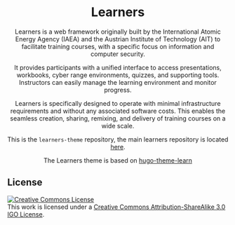 <div align="center" markdown=1>

# Learners

Learners is a web framework originally built by the International Atomic Energy Agency (IAEA) and the Austrian Institute of Technology (AIT) to facilitate training courses, with a specific focus on information and computer security.

It provides participants with a unified interface to access presentations, workbooks, cyber range environments, quizzes, and supporting tools. Instructors can easily manage the learning environment and monitor progress.

Learners is specifically designed to operate with minimal infrastructure requirements and without any associated software costs. This enables the seamless creation, sharing, remixing, and delivery of training courses on a wide scale.

This is the `learners-theme` repository, the main learners repository is located [here](https://github.com/iaeaorg/learners).

The Learners theme is based on [hugo-theme-learn](https://github.com/matcornic/hugo-theme-learn)

</div>

## License

[![Creative Commons License](https://i.creativecommons.org/l/by-sa/3.0/igo/88x31.png)](http://creativecommons.org/licenses/by-sa/3.0/igo/)  
This work is licensed under a [Creative Commons Attribution-ShareAlike 3.0 IGO License](http://creativecommons.org/licenses/by-sa/3.0/igo/).
